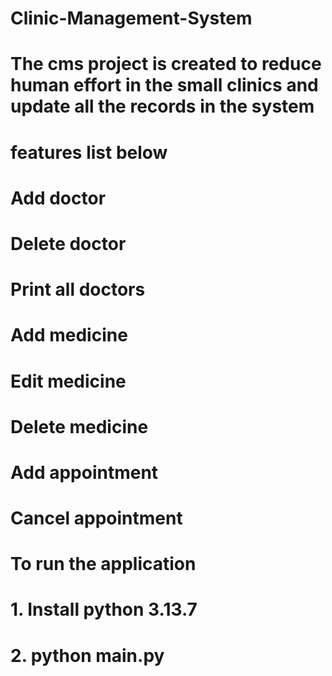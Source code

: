 # Clinic-Management-System

# The cms project is created to reduce human effort in the small clinics and update all the records in the system

# features list below

# Add doctor
# Delete doctor
# Print all doctors
# Add medicine
# Edit medicine
# Delete medicine 
# Add appointment
# Cancel appointment


# To run the application
# 1. Install python 3.13.7
# 2. python main.py
